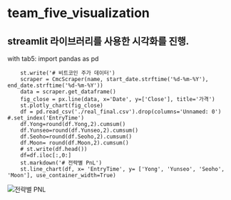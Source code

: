 # team_five_visualization

## streamlit 라이브러리를 사용한 시각화를 진행.




with tab5:
        import pandas as pd 

        st.write('# 비트코인 주가 데이터')
        scraper = CmcScraper(name, start_date.strftime('%d-%m-%Y'), end_date.strftime('%d-%m-%Y'))
        data = scraper.get_dataframe()
        fig_close = px.line(data, x='Date', y=['Close'], title='가격')
        st.plotly_chart(fig_close)
        df = pd.read_csv('./real_final.csv').drop(columns='Unnamed: 0') #.set_index('EntryTime')
        df.Yong=round(df.Yong,2).cumsum()
        df.Yunseo=round(df.Yunseo,2).cumsum()
        df.Seoho=round(df.Seoho,2).cumsum()
        df.Moon= round(df.Moon,2).cumsum()
        # st.write(df.head())
        df=df.iloc[:,0:]
        st.markdown('# 전략별 PnL')
        st.line_chart(df, x= 'EntryTime', y= ['Yong', 'Yunseo', 'Seoho', 'Moon'], use_container_width=True)

![전략별 PNL](https://user-images.githubusercontent.com/111418464/213382805-a0c2d919-ac9d-480e-8734-97173ad3daaf.PNG)
